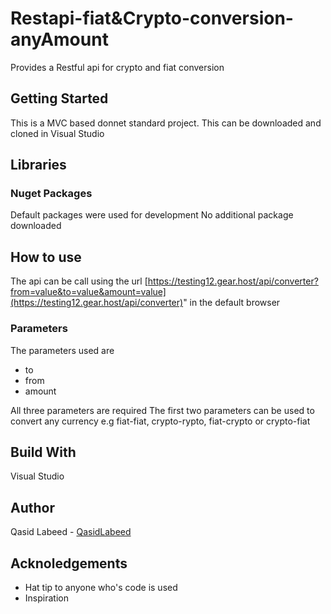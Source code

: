 # Restapi-fiat&Crypto-conversion-anyAmount
Provides a Restful api for crypto and fiat conversion

## Getting Started
This is a MVC based donnet standard project. This can be downloaded and cloned in Visual Studio

## Libraries

### Nuget Packages

Default packages were used for development
No additional package downloaded

## How to use
The api can be call using the url [https://testing12.gear.host/api/converter?from=value&to=value&amount=value](https://testing12.gear.host/api/converter)"
in the default browser

### Parameters
The parameters used are
- to 
- from
- amount

All three parameters are required
The first two parameters can be used to convert any currency e.g fiat-fiat, crypto-rypto, fiat-crypto or crypto-fiat

## Build With
Visual Studio

## Author
Qasid Labeed - [QasidLabeed](https://github.com/QasidLabeed)

## Acknoledgements
- Hat tip to anyone who's code is used
- Inspiration


